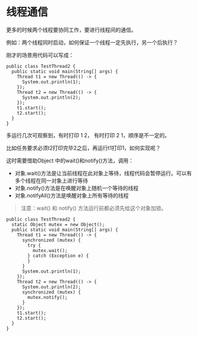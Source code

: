 # 线程通信

更多的时候两个线程要协同工作，要进行线程间的通信。

例如：两个线程同时启动，如何保证一个线程一定先执行，另一个后执行？

刚才的场景用代码可以写成：

```
public class TestThread2 {
  public static void main(String[] args) {
    Thread t1 = new Thread(() -> {
      System.out.println(1);
    });
    Thread t2 = new Thread(() -> {
      System.out.println(2);
    });
    t1.start();
    t2.start();
  }
}
```
多运行几次可观察到，有时打印 1 2， 有时打印 2 1，顺序是不一定的。

比如任务要求必须t2打印完毕2之后，再运行t1打印1，如何实现呢？

这时需要借助Object 中的wait()和notify()方法，调用：
* 对象.wait()方法是让当前线程在此对象上等待，线程代码会暂停运行。可以有多个线程在同一对象上进行等待
* 对象.notify()方法是在唤醒对象上随机一个等待的线程
* 对象.notifyAll()方法是唤醒对象上所有等待的线程

> 注意：wait() 和 notify() 方法运行前都必须先给这个对象加锁。

```
public class TestThread2 {
  static Object mutex = new Object();
  public static void main(String[] args) {
    Thread t1 = new Thread(() -> {
      synchronized (mutex) {
        try {
          mutex.wait();
        } catch (Exception e) {
        }
      }
      System.out.println(1);
    });
    Thread t2 = new Thread(() -> {
      System.out.println(2);
      synchronized (mutex) {
        mutex.notify();
      }
    });
    t1.start();
    t2.start();
  }
}
```